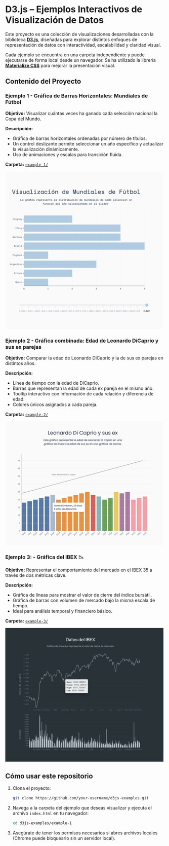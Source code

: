 # D3.js – Ejemplos Interactivos de Visualización de Datos

Este proyecto es una colección de visualizaciones desarrolladas con la biblioteca **[D3.js](https://d3js.org/)**, diseñadas para explorar distintos enfoques de representación de datos con interactividad, escalabilidad y claridad visual.

Cada ejemplo se encuentra en una carpeta independiente y puede ejecutarse de forma local desde un navegador. Se ha utilizado la librería **[Materialize CSS](https://materializecss.com/)** para mejorar la presentación visual.

## Contenido del Proyecto

### Ejemplo 1 - Gráfica de Barras Horizontales: Mundiales de Fútbol

**Objetivo:** Visualizar cuántas veces ha ganado cada selección nacional la Copa del Mundo.

**Descripción:**

- Gráfica de barras horizontales ordenadas por número de títulos.
- Un control deslizante permite seleccionar un año específico y actualizar la visualización dinámicamente.
- Uso de animaciones y escalas para transición fluida.

**Carpeta:** [`example-1/`](example-1/)

<img src="img/example-1.png" alt="Gráfica de Barras Horizontales de Mundiales de Selecciones" width="500">

### Ejemplo 2 - Gráfica combinada: Edad de Leonardo DiCaprio y sus ex parejas

**Objetivo:** Comparar la edad de Leonardo DiCaprio y la de sus ex parejas en distintos años.

**Descripción:**

- Línea de tiempo con la edad de DiCaprio.
- Barras que representan la edad de cada ex pareja en el mismo año.
- Tooltip interactivo con información de cada relación y diferencia de edad.
- Colores únicos asignados a cada pareja.

**Carpeta:** [`example-2/`](example-2/)

<img src="img/example-2.png" alt="Gráfica de Edades de Leonardo DiCaprio y Sus Ex Parejas" width="500">

### Ejemplo 3: - Gráfica del IBEX 📉

**Objetivo:** Representar el comportamiento del mercado en el IBEX 35 a través de dos métricas clave.

**Descripción:**

- Gráfica de líneas para mostrar el valor de cierre del índice bursátil.
- Gráfica de barras con volumen de mercado bajo la misma escala de tiempo.
- Ideal para análisis temporal y financiero básico.

**Carpeta:** [`example-3/`](example-3/)

<img src="img/example-3.png" alt="Gráfica del IBEX" width="500">

## Cómo usar este repositorio

1. Clona el proyecto:

   ```bash
   git clone https://github.com/your-username/d3js-examples.git
   ```

2. Navega a la carpeta del ejemplo que deseas visualizar y ejecuta el archivo `index.html` en tu navegador:

   ```bash
   cd d3js-examples/example-1
   ```

3. Asegúrate de tener los permisos necesarios si abres archivos locales (Chrome puede bloquearlo sin un servidor local).
